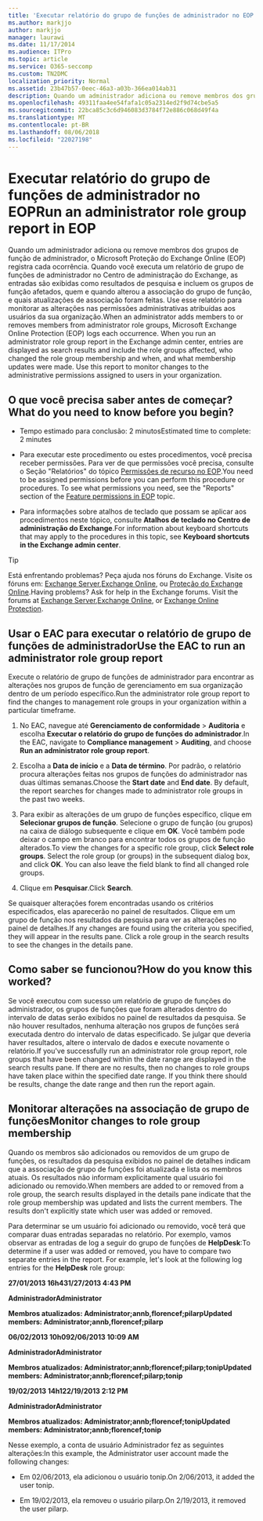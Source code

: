 ```yaml
---
title: 'Executar relatório do grupo de funções de administrador no EOP '
ms.author: markjjo
author: markjjo
manager: laurawi
ms.date: 11/17/2014
ms.audience: ITPro
ms.topic: article
ms.service: O365-seccomp
ms.custom: TN2DMC
localization_priority: Normal
ms.assetid: 23b47b57-0eec-46a3-a03b-366ea014ab31
description: Quando um administrador adiciona ou remove membros dos grupos de função de administrador, o Microsoft Proteção do Exchange Online (EOP) registra cada ocorrência.
ms.openlocfilehash: 49311faa4ee54fafa1c05a2314ed2f9d74cbe5a5
ms.sourcegitcommit: 22bca85c3c6d946083d3784f72e886c068d49f4a
ms.translationtype: MT
ms.contentlocale: pt-BR
ms.lasthandoff: 08/06/2018
ms.locfileid: "22027198"
---
```

# <a name="run-an-administrator-role-group-report-in-eop"></a><span data-ttu-id="a5d59-103">Executar relatório do grupo de funções de administrador no EOP</span><span class="sxs-lookup"><span data-stu-id="a5d59-103">Run an administrator role group report in EOP</span></span> 

 <span data-ttu-id="a5d59-p101">Quando um administrador adiciona ou remove membros dos grupos de função de administrador, o Microsoft Proteção do Exchange Online (EOP) registra cada ocorrência. Quando você executa um relatório de grupo de funções de administrador no Centro de administração do Exchange, as entradas são exibidas como resultados de pesquisa e incluem os grupos de função afetados, quem e quando alterou a associação do grupo de função, e quais atualizações de associação foram feitas. Use esse relatório para monitorar as alterações nas permissões administrativas atribuídas aos usuários da sua organização.</span><span class="sxs-lookup"><span data-stu-id="a5d59-p101">When an administrator adds members to or removes members from administrator role groups, Microsoft Exchange Online Protection (EOP) logs each occurrence. When you run an administrator role group report in the Exchange admin center, entries are displayed as search results and include the role groups affected, who changed the role group membership and when, and what membership updates were made. Use this report to monitor changes to the administrative permissions assigned to users in your organization.</span></span>
  
## <a name="what-do-you-need-to-know-before-you-begin"></a><span data-ttu-id="a5d59-107">O que você precisa saber antes de começar?</span><span class="sxs-lookup"><span data-stu-id="a5d59-107">What do you need to know before you begin?</span></span>

- <span data-ttu-id="a5d59-108">Tempo estimado para conclusão: 2 minutos</span><span class="sxs-lookup"><span data-stu-id="a5d59-108">Estimated time to complete: 2 minutes</span></span>
    
- <span data-ttu-id="a5d59-p102">Para executar este procedimento ou estes procedimentos, você precisa receber permissões. Para ver de que permissões você precisa, consulte o Seção "Relatórios" do tópico [Permissões de recurso no EOP](feature-permissions-in-eop.md).</span><span class="sxs-lookup"><span data-stu-id="a5d59-p102">You need to be assigned permissions before you can perform this procedure or procedures. To see what permissions you need, see the "Reports" section of the [Feature permissions in EOP](feature-permissions-in-eop.md) topic.</span></span> 
    
- <span data-ttu-id="a5d59-111">Para informações sobre atalhos de teclado que possam se aplicar aos procedimentos neste tópico, consulte **Atalhos de teclado no Centro de administração do Exchange**.</span><span class="sxs-lookup"><span data-stu-id="a5d59-111">For information about keyboard shortcuts that may apply to the procedures in this topic, see **Keyboard shortcuts in the Exchange admin center**.</span></span>
    
> [!TIP]
> <span data-ttu-id="a5d59-p103">Está enfrentando problemas? Peça ajuda nos fóruns do Exchange. Visite os fóruns em: [Exchange Server](https://go.microsoft.com/fwlink/p/?linkId=60612),[Exchange Online](https://go.microsoft.com/fwlink/p/?linkId=267542), ou [Proteção do Exchange Online](https://go.microsoft.com/fwlink/p/?linkId=285351).</span><span class="sxs-lookup"><span data-stu-id="a5d59-p103">Having problems? Ask for help in the Exchange forums. Visit the forums at [Exchange Server](https://go.microsoft.com/fwlink/p/?linkId=60612),[Exchange Online](https://go.microsoft.com/fwlink/p/?linkId=267542), or [Exchange Online Protection](https://go.microsoft.com/fwlink/p/?linkId=285351).</span></span> 
  
## <a name="use-the-eac-to-run-an-administrator-role-group-report"></a><span data-ttu-id="a5d59-115">Usar o EAC para executar o relatório de grupo de funções de administrador</span><span class="sxs-lookup"><span data-stu-id="a5d59-115">Use the EAC to run an administrator role group report</span></span>

<span data-ttu-id="a5d59-116">Execute o relatório de grupo de funções de administrador para encontrar as alterações nos grupos de função de gerenciamento em sua organização dentro de um período específico.</span><span class="sxs-lookup"><span data-stu-id="a5d59-116">Run the administrator role group report to find the changes to management role groups in your organization within a particular timeframe.</span></span>
  
1. <span data-ttu-id="a5d59-117">No EAC, navegue até **Gerenciamento de conformidade** \> **Auditoria** e escolha **Executar o relatório do grupo de funções do administrador**.</span><span class="sxs-lookup"><span data-stu-id="a5d59-117">In the EAC, navigate to **Compliance management** \> **Auditing**, and choose **Run an administrator role group report**.</span></span>
    
2. <span data-ttu-id="a5d59-p104">Escolha a **Data de início** e a **Data de término**. Por padrão, o relatório procura alterações feitas nos grupos de funções do administrador nas duas últimas semanas.</span><span class="sxs-lookup"><span data-stu-id="a5d59-p104">Choose the **Start date** and **End date**. By default, the report searches for changes made to administrator role groups in the past two weeks.</span></span>
    
3. <span data-ttu-id="a5d59-p105">Para exibir as alterações de um grupo de funções específico, clique em **Selecionar grupos de função**. Selecione o grupo de função (ou grupos) na caixa de diálogo subsequente e clique em **OK**. Você também pode deixar o campo em branco para encontrar todos os grupos de função alterados.</span><span class="sxs-lookup"><span data-stu-id="a5d59-p105">To view the changes for a specific role group, click **Select role groups**. Select the role group (or groups) in the subsequent dialog box, and click **OK**. You can also leave the field blank to find all changed role groups.</span></span>
    
4. <span data-ttu-id="a5d59-123">Clique em **Pesquisar**.</span><span class="sxs-lookup"><span data-stu-id="a5d59-123">Click **Search**.</span></span>
    
<span data-ttu-id="a5d59-p106">Se quaisquer alterações forem encontradas usando os critérios especificados, elas aparecerão no painel de resultados. Clique em um grupo de função nos resultados da pesquisa para ver as alterações no painel de detalhes.</span><span class="sxs-lookup"><span data-stu-id="a5d59-p106">If any changes are found using the criteria you specified, they will appear in the results pane. Click a role group in the search results to see the changes in the details pane.</span></span>
  
## <a name="how-do-you-know-this-worked"></a><span data-ttu-id="a5d59-126">Como saber se funcionou?</span><span class="sxs-lookup"><span data-stu-id="a5d59-126">How do you know this worked?</span></span>

<span data-ttu-id="a5d59-p107">Se você executou com sucesso um relatório de grupo de funções do administrador, os grupos de funções que foram alterados dentro do intervalo de datas serão exibidos no painel de resultados da pesquisa. Se não houver resultados, nenhuma alteração nos grupos de funções será executada dentro do intervalo de datas especificado. Se julgar que deveria haver resultados, altere o intervalo de dados e execute novamente o relatório.</span><span class="sxs-lookup"><span data-stu-id="a5d59-p107">If you've successfully run an administrator role group report, role groups that have been changed within the date range are displayed in the search results pane. If there are no results, then no changes to role groups have taken place within the specified date range. If you think there should be results, change the date range and then run the report again.</span></span>
  
## <a name="monitor-changes-to-role-group-membership"></a><span data-ttu-id="a5d59-130">Monitorar alterações na associação de grupo de funções</span><span class="sxs-lookup"><span data-stu-id="a5d59-130">Monitor changes to role group membership</span></span>

<span data-ttu-id="a5d59-p108">Quando os membros são adicionados ou removidos de um grupo de funções, os resultados da pesquisa exibidos no painel de detalhes indicam que a associação de grupo de funções foi atualizada e lista os membros atuais. Os resultados não informam explicitamente qual usuário foi adicionado ou removido.</span><span class="sxs-lookup"><span data-stu-id="a5d59-p108">When members are added to or removed from a role group, the search results displayed in the details pane indicate that the role group membership was updated and lists the current members. The results don't explicitly state which user was added or removed.</span></span>
  
<span data-ttu-id="a5d59-p109">Para determinar se um usuário foi adicionado ou removido, você terá que comparar duas entradas separadas no relatório. Por exemplo, vamos observar as entradas de log a seguir do grupo de funções de **HelpDesk**:</span><span class="sxs-lookup"><span data-stu-id="a5d59-p109">To determine if a user was added or removed, you have to compare two separate entries in the report. For example, let's look at the following log entries for the **HelpDesk** role group:</span></span> 
  
 <span data-ttu-id="a5d59-135">**27/01/2013 16h43**</span><span class="sxs-lookup"><span data-stu-id="a5d59-135">**1/27/2013 4:43 PM**</span></span>
  
 <span data-ttu-id="a5d59-136">**Administrador**</span><span class="sxs-lookup"><span data-stu-id="a5d59-136">**Administrator**</span></span>
  
 <span data-ttu-id="a5d59-137">**Membros atualizados: Administrator;annb,florencef;pilarp**</span><span class="sxs-lookup"><span data-stu-id="a5d59-137">**Updated members: Administrator;annb,florencef;pilarp**</span></span>
  
 <span data-ttu-id="a5d59-138">**06/02/2013 10h09**</span><span class="sxs-lookup"><span data-stu-id="a5d59-138">**2/06/2013 10:09 AM**</span></span>
  
 <span data-ttu-id="a5d59-139">**Administrador**</span><span class="sxs-lookup"><span data-stu-id="a5d59-139">**Administrator**</span></span>
  
 <span data-ttu-id="a5d59-140">**Membros atualizados: Administrator;annb;florencef;pilarp;tonip**</span><span class="sxs-lookup"><span data-stu-id="a5d59-140">**Updated members: Administrator;annb;florencef;pilarp;tonip**</span></span>
  
 <span data-ttu-id="a5d59-141">**19/02/2013 14h12**</span><span class="sxs-lookup"><span data-stu-id="a5d59-141">**2/19/2013 2:12 PM**</span></span>
  
 <span data-ttu-id="a5d59-142">**Administrador**</span><span class="sxs-lookup"><span data-stu-id="a5d59-142">**Administrator**</span></span>
  
 <span data-ttu-id="a5d59-143">**Membros atualizados: Administrator;annb;florencef;tonip**</span><span class="sxs-lookup"><span data-stu-id="a5d59-143">**Updated members: Administrator;annb;florencef;tonip**</span></span>
  
<span data-ttu-id="a5d59-144">Nesse exemplo, a conta de usuário Administrador fez as seguintes alterações:</span><span class="sxs-lookup"><span data-stu-id="a5d59-144">In this example, the Administrator user account made the following changes:</span></span>
  
- <span data-ttu-id="a5d59-145">Em 02/06/2013, ela adicionou o usuário tonip.</span><span class="sxs-lookup"><span data-stu-id="a5d59-145">On 2/06/2013, it added the user tonip.</span></span>
    
- <span data-ttu-id="a5d59-146">Em 19/02/2013, ela removeu o usuário pilarp.</span><span class="sxs-lookup"><span data-stu-id="a5d59-146">On 2/19/2013, it removed the user pilarp.</span></span>
    

